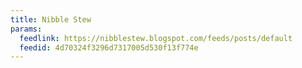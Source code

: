 ```yaml
---
title: Nibble Stew
params:
  feedlink: https://nibblestew.blogspot.com/feeds/posts/default
  feedid: 4d70324f3296d7317005d530f13f774e
---
```

